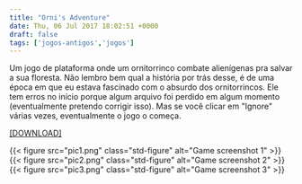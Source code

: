 ```yaml
---
title: "Orni's Adventure"
date: Thu, 06 Jul 2017 18:02:51 +0000
draft: false
tags: ['jogos-antigos','jogos']
---
```


Um jogo de plataforma onde um ornitorrinco combate alienígenas pra salvar a sua floresta. Não lembro bem qual a história por trás desse, é de uma época em que eu estava fascinado com o absurdo dos ornitorrincos. Ele tem erros no início porque algum arquivo foi perdido em algum momento (eventualmente pretendo corrigir isso). Mas se você clicar em "Ignore" várias vezes, eventualmente o jogo o começa.

[\[DOWNLOAD\]](https://www.dropbox.com/s/eprunevplmtkkg6/Orni%27s%20Adventure.rar?dl=0)

{{< figure src="pic1.png" class="std-figure" alt="Game screenshot 1" >}}
{{< figure src="pic2.png" class="std-figure" alt="Game screenshot 2" >}}
{{< figure src="pic3.png" class="std-figure" alt="Game screenshot 3" >}}